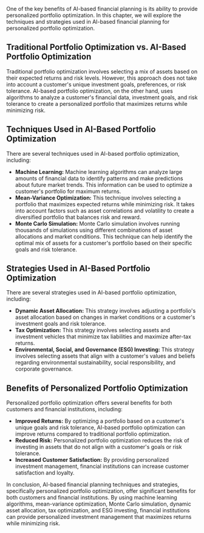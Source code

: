 
One of the key benefits of AI-based financial planning is its ability to provide personalized portfolio optimization. In this chapter, we will explore the techniques and strategies used in AI-based financial planning for personalized portfolio optimization.

Traditional Portfolio Optimization vs. AI-Based Portfolio Optimization
----------------------------------------------------------------------

Traditional portfolio optimization involves selecting a mix of assets based on their expected returns and risk levels. However, this approach does not take into account a customer's unique investment goals, preferences, or risk tolerance. AI-based portfolio optimization, on the other hand, uses algorithms to analyze a customer's financial data, investment goals, and risk tolerance to create a personalized portfolio that maximizes returns while minimizing risk.

Techniques Used in AI-Based Portfolio Optimization
--------------------------------------------------

There are several techniques used in AI-based portfolio optimization, including:

* **Machine Learning:** Machine learning algorithms can analyze large amounts of financial data to identify patterns and make predictions about future market trends. This information can be used to optimize a customer's portfolio for maximum returns.
* **Mean-Variance Optimization:** This technique involves selecting a portfolio that maximizes expected returns while minimizing risk. It takes into account factors such as asset correlations and volatility to create a diversified portfolio that balances risk and reward.
* **Monte Carlo Simulation:** Monte Carlo simulation involves running thousands of simulations using different combinations of asset allocations and market conditions. This technique can help identify the optimal mix of assets for a customer's portfolio based on their specific goals and risk tolerance.

Strategies Used in AI-Based Portfolio Optimization
--------------------------------------------------

There are several strategies used in AI-based portfolio optimization, including:

* **Dynamic Asset Allocation:** This strategy involves adjusting a portfolio's asset allocation based on changes in market conditions or a customer's investment goals and risk tolerance.
* **Tax Optimization:** This strategy involves selecting assets and investment vehicles that minimize tax liabilities and maximize after-tax returns.
* **Environmental, Social, and Governance (ESG) Investing:** This strategy involves selecting assets that align with a customer's values and beliefs regarding environmental sustainability, social responsibility, and corporate governance.

Benefits of Personalized Portfolio Optimization
-----------------------------------------------

Personalized portfolio optimization offers several benefits for both customers and financial institutions, including:

* **Improved Returns:** By optimizing a portfolio based on a customer's unique goals and risk tolerance, AI-based portfolio optimization can improve returns compared to traditional portfolio optimization.
* **Reduced Risk:** Personalized portfolio optimization reduces the risk of investing in assets that do not align with a customer's goals or risk tolerance.
* **Increased Customer Satisfaction:** By providing personalized investment management, financial institutions can increase customer satisfaction and loyalty.

In conclusion, AI-based financial planning techniques and strategies, specifically personalized portfolio optimization, offer significant benefits for both customers and financial institutions. By using machine learning algorithms, mean-variance optimization, Monte Carlo simulation, dynamic asset allocation, tax optimization, and ESG investing, financial institutions can provide personalized investment management that maximizes returns while minimizing risk.
